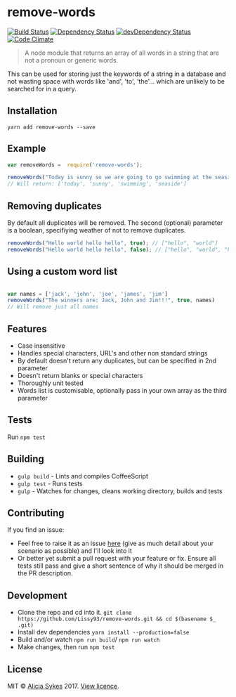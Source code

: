 
# remove-words

[![Build Status](https://travis-ci.org/Lissy93/remove-words.svg?branch=dev)](https://travis-ci.org/Lissy93/remove-words)
[![Dependency Status](https://david-dm.org/lissy93/remove-words.svg)](https://david-dm.org/lissy93/remove-words)
[![devDependency Status](https://david-dm.org/lissy93/remove-words/dev-status.svg)](https://david-dm.org/lissy93/remove-words#info=devDependencies)
[![Code Climate](https://codeclimate.com/github/Lissy93/remove-words/badges/gpa.svg)](https://codeclimate.com/github/Lissy93/remove-words)


>A node module that returns an array of all words in a string that are not a pronoun or generic words.

This can be used for storing just the keywords of a string in a database and not wasting space with words like 'and', 'to', 'the'... which are unlikely to be searched for in a query.


## Installation
```yarn add remove-words --save```


## Example
```javascript
var removeWords =  require('remove-words');

removeWords("Today is sunny so we are going to go swimming at the seaside");
// Will return: ['today', 'sunny', 'swimming', 'seaside']


```

## Removing duplicates
By default all duplicates will be removed. The second (optional) parameter is a
boolean, specifiying weather of not to remove duplicates.

```javascript
removeWords("Hello world hello hello", true); // ["hello", "world"]
removeWords("Hello world hello hello", false); // ["hello", "world", "hello", "hello"]
```

## Using a custom word list
```javascript

var names = ['jack', 'john', 'joe', 'james', 'jim']
removeWords("The winners are: Jack, John and Jim!!!", true, names)
// Will remove just all names
```

## Features
- Case insensitive
- Handles special characters, URL's and other non standard strings
- By default doesn't return any duplicates, but can be specified in 2nd parameter
- Doesn't return blanks or special characters
- Thoroughly unit tested
- Words list is customisable, optionally pass in your own array as the third parameter


## Tests
Run ```npm test```


## Building
- `gulp build` - Lints and compiles CoffeeScript
- `gulp test` - Runs tests
- `gulp` - Watches for changes, cleans working directory, builds and tests


## Contributing
If you find an issue:
 - Feel free to raise it as an issue [here](https://github.com/Lissy93/remove-words/issues)
 (give as much detail about your scenario as possible) and I'll look into it
 - Or better yet submit a pull request with your feature or fix. Ensure all tests still pass
 and give a short sentence of why it should be merged in the PR description.

## Development
- Clone the repo and cd into it. `git clone https://github.com/Lissy93/remove-words.git && cd $(basename $_ .git)`
- Install dev dependencies `yarn install --production=false`
- Build and/or watch `npm run build`/ `npm run watch`
- Make changes, then run `npm test`

## License
MIT © [Alicia Sykes](http://aliciasykes.com) 2017. [View licence](LICENSE.MD).
